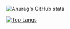 <p align="center">

  ![Anurag's GitHub stats](https://github-readme-stats.vercel.app/api?username=GuilhermeNakahata&show_icons=true&theme=merko)

  [![Top Langs](https://github-readme-stats.vercel.app/api/top-langs/?username=GuilhermeNakahata&layout=compact)](https://github.com/anuraghazra/github-readme-stats)
